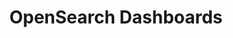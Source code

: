 ---
role: ui
title: OpenSearch Dashboards
artifact_id: opensearch-dashboards
architecture: x64
platform: linux
type: yum
artifact_url: https://artifacts.opensearch.org/releases/bundle/opensearch-dashboards/2.x/opensearch-dashboards-2.x.repo
version: 2.11.0
category: opensearch-dashboards
slug: opensearch-dashboards-2.11.0-linux-x64-yum
signature: https://artifacts.opensearch.org/releases/bundle/opensearch-dashboards/2.x/opensearch-dashboards-2.x.repo.sig
guide: https://opensearch.org/docs/latest/opensearch/install/rpm
---